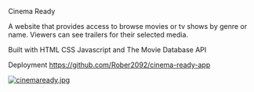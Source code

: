 Cinema Ready

A website that provides access to browse movies or tv shows by genre or name. Viewers can see trailers for their selected media.

Built with HTML CSS Javascript and The Movie Database API

Deployment 
https://github.com/Rober2092/cinema-ready-app

[![cinemaready.jpg](https://i.postimg.cc/Pqrn87ZR/cinemaready.jpg)](https://postimg.cc/mPq5v8mY)